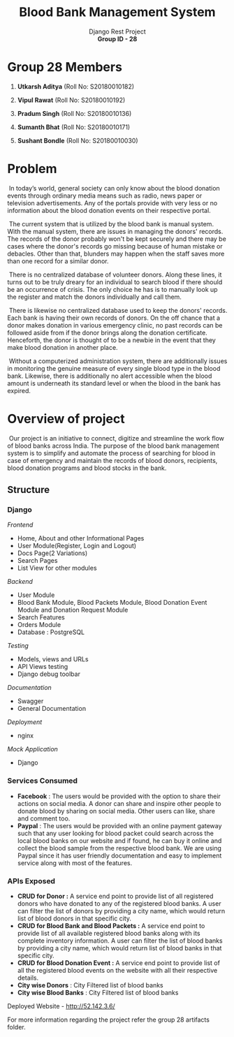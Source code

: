<h1><center>Blood Bank Management System</center></h1>

<center>Django Rest Project</center>

<center><b>Group ID - 28</b></center>



# Group 28 Members
 1. **Utkarsh Aditya** (Roll No: S20180010182) 

 2. **Vipul Rawat** (Roll No: S20180010192) 

 3. **Pradum Singh** (Roll No: S20180010136)

 4. **Sumanth Bhat** (Roll No: S20180010171)

 5. **Sushant Bondle** (Roll No: S20180010030)

    

 # Problem 

​		In today’s world, general society can only know about the blood donation events through ordinary media means such as radio, news paper or television advertisements. Any of the portals provide with very less or no information about the blood donation events on their respective portal.	

​		The current system that is utilized by the blood bank is manual system. With the manual system, there are issues in managing the donors' records. The records of the donor probably won't be kept securely and there may be cases where the donor's records go missing because of human mistake or debacles. Other than that, blunders may happen when the staff saves more than one record for a similar donor.

​		There is no centralized database of volunteer donors. Along these lines, it turns out to be truly dreary for an individual to search blood if there should be an occurrence of crisis. The only choice he has is to manually look up the register and match the donors individually and call them. 

​		There is likewise no centralized database used to keep the donors' records. Each bank is having their own records of donors. On the off  chance that a donor makes donation in various emergency clinic, no past records can be followed aside from if the donor brings along the donation certificate. Henceforth, the donor is thought of to be a newbie in the event that they make blood donation in another place. 

​		Without a computerized administration system, there are additionally issues in monitoring the genuine measure of every single blood type in the blood bank. Likewise, there is additionally no alert accessible when the blood amount is underneath its standard level or when the blood in the bank has expired.

 # Overview of project

​		Our project is an initiative to connect, digitize and streamline the work flow of blood banks across India. The purpose of the blood bank management system is to simplify and automate the process of searching for blood in case of emergency and maintain the records of blood donors, recipients, blood donation programs and blood stocks in the bank.

## Structure

### Django
*Frontend*

- Home, About and other Informational Pages
- User Module(Register, Login and Logout)
- Docs Page(2 Variations)
- Search Pages 
- List View for other modules

*Backend* 

- User Module
- Blood Bank Module, Blood Packets Module, Blood Donation Event Module and Donation Request Module
- Search Features
- Orders Module
- Database : PostgreSQL

*Testing* 

- Models, views and URLs 
- API Views testing
- Django debug toolbar

*Documentation* 

-  Swagger 
- General Documentation

*Deployment*

- nginx

*Mock Application*

- Django 

### Services Consumed    

- **Facebook** : The users would be provided with the option to share their actions on social media. A donor can share and inspire other people to donate blood by sharing on social media. Other users can like, share and comment too.
- **Paypal** : The users would be provided with an online payment gateway such that any user looking for blood packet could search across the local blood banks on our website and if found, he can buy it online and collect the blood sample from the              respective blood bank. We are using Paypal since it has user friendly documentation and easy to implement service           along with most of the features.

### APIs Exposed 
- **CRUD for Donor :** A service end point to provide list of all registered donors who have donated to any of the registered blood banks. A user can filter the list of donors by providing a city name, which would return list of blood donors in that specific city.     
- **CRUD for Blood Bank and Blood Packets :** A service end point to provide list of all available registered blood banks along with its complete inventory information. A user can filter the list of blood banks by providing a city name, which would return list of blood banks in that specific city. 
- **CRUD for Blood Donation Event :**  A service end point to provide list of all the registered blood events on the website with all their respective details.
- **City wise Donors** : City Filtered list of blood banks
- **City wise Blood Banks** : City Filtered list of blood banks

Deployed Website - http://52.142.3.6/

For more information regarding the project refer the group 28 artifacts folder.



